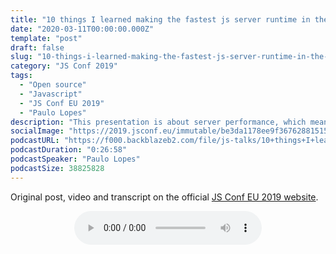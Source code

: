 ```yaml
---
title: "10 things I learned making the fastest js server runtime in the world | JSConf EU 2019"
date: "2020-03-11T00:00:00.000Z"
template: "post"
draft: false
slug: "10-things-i-learned-making-the-fastest-js-server-runtime-in-the-world-jsconf-eu-2019"
category: "JS Conf 2019"
tags:
  - "Open source"
  - "Javascript"
  - "JS Conf EU 2019"
  - "Paulo Lopes"
description: "This presentation is about server performance, which means that no time in the world would be enough to cover it all. Hopefully, I can share with you the top #10 things I’ve learned while putting JavaScript on the top of the server side benchmarks. You will learn about runtimes and engines, how some are more capable than others, and sometimes the obvious choice is not always the right one… This talk is about thinking outside of the box, being creative and don’t take anything for granted. We will debunk myths about native code vs script or RAM usage, it’s going to be fast! I promise!"
socialImage: "https://2019.jsconf.eu/immutable/be3da1178ee9f36762881515307c344a98762a8f/images/cms/paulo-lopes-9f344fc3-1000-square.jpg"
podcastURL: "https://f000.backblazeb2.com/file/js-talks/10+things+I+learned+making+the+fastest+JS+server+runtime+in+the+world+by+Paulo+Lopes+JSConf+EU.mp3"
podcastDuration: "0:26:58"
podcastSpeaker: "Paulo Lopes"
podcastSize: 38825828
---
```


Original post, video and transcript on the official [JS Conf EU 2019 website](https://2019.jsconf.eu/paulo-lopes/10-things-i-learned-making-the-fastest-js-server-runtime-in-the-world.html).

<!-- End of podcast preview -->

<div style="text-align: center">
	<audio controls="controls">
		<source type="audio/mp3" src="https://f000.backblazeb2.com/file/js-talks/10+things+I+learned+making+the+fastest+JS+server+runtime+in+the+world+by+Paulo+Lopes+JSConf+EU.mp3"></source>
		<p>Your browser does not support the audio element.</p>
	</audio>
</div>